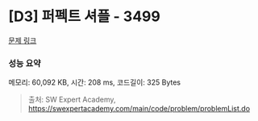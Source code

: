 # [D3] 퍼펙트 셔플 - 3499 

[문제 링크](https://swexpertacademy.com/main/code/problem/problemDetail.do?contestProbId=AWGsRbk6AQIDFAVW) 

### 성능 요약

메모리: 60,092 KB, 시간: 208 ms, 코드길이: 325 Bytes



> 출처: SW Expert Academy, https://swexpertacademy.com/main/code/problem/problemList.do